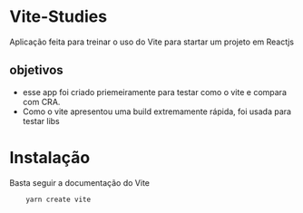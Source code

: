 # Vite-Studies

Aplicação feita para treinar o uso do Vite para startar um projeto em Reactjs

## objetivos

- esse app foi criado priemeiramente para testar como o vite e compara com CRA.
- Como o vite apresentou uma build extremamente rápida, foi usada para testar libs

# Instalação

Basta seguir a documentação do Vite

```bash
    yarn create vite
```
